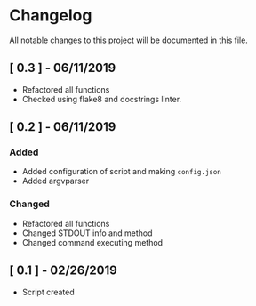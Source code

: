 # Changelog
All notable changes to this project will be documented in this file.

## [ 0.3 ] - 06/11/2019

- Refactored all functions
- Checked using flake8 and docstrings linter.

## [ 0.2 ] - 06/11/2019

### Added

- Added configuration of script and making `config.json`
- Added argvparser

### Changed

- Refactored all functions
- Changed STDOUT info and method
- Changed command executing method

## [ 0.1 ] - 02/26/2019

 - Script created
